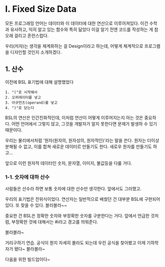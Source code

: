 # I. Fixed Size Data

모든 프로그래밍 언어는 데이터와 이 데이터에 대한 연산으로 이루어져있다. 이건 수학과 유사하고, 익히 알고 있는 함수와 특히 닮았다 이걸 알기 전엔 코드를 작성하는 게 참 오래 걸리고 혼란스럽다.

우리(저자)는 생각을 체계화하는 걸 Design이라고 하는데, 어떻게 체계적으로 프로그램을 디자인할 것인지 소개하겠다.

## 1. 산수

이전에 BSL 표기법에 대해 설명했었다

```Racket
1. "("로 시작해서
2. 오퍼레이터를 넣고
3. 아규먼츠(operand)를 넣고
4. ")"로 닫는다
```

BSL의 연산은 인간친화적인데, 이처럼 연산이 어떻게 이루어지는지 아는 것은 중요하다. 어떤 언어에서 그렇지 않고, 그것을 개발자가 알지 못한다면 문제가 발생하 수 있기 때문이다.

우리는 물리에서처럼 '원자(원자의, 원자성의, 원자적인)'라는 말을 쓴다. 원자는 더이상 분해될 수 없고, 이를 합쳐 새로운 데이터르 만들기도 한다. 새로우 원자를 만들기도 하고...

앞으로 이런 원자적 데이터인 숫자, 문자열, 이미지, 불값등을 다룰 거다.

### 1-1. 숫자에 대하 산수

 사람들은 산수라 하면 보통 숫자에 대한 산수만 생각한다. 앞에서도 그러했고.
 
 우리의 표기법은 전위식이었다. 연산자는 일반적으로 배웠던 건 대부분 BSL에 구현되어있다. 또 찾을 수 있다. 블라블라~~
 
 중요한 건 BSL은 정확한 숫자와 부정확한 숫자를 구분한다는 거다. 앞에서 언급한 것처럼, 부정확한 것에 대해서는 #i라고 경고를 띄워준다.
 
 블라블라~
 
 거리구하기 연습. 공식이 뭔지 자세히 몰라도 되는데 우린 공식을 찾아봤고 이제 기하학자가 됐다~ 블라블라~
 
 다음을 위한 빌드업이다~
 
 
 
